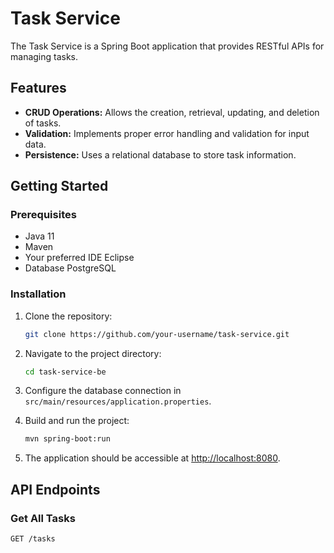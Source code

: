 # Task Service

The Task Service is a Spring Boot application that provides RESTful APIs for managing tasks.

## Features

- **CRUD Operations:** Allows the creation, retrieval, updating, and deletion of tasks.
- **Validation:** Implements proper error handling and validation for input data.
- **Persistence:** Uses a relational database to store task information.

## Getting Started

### Prerequisites

- Java 11
- Maven
- Your preferred IDE Eclipse
- Database PostgreSQL

### Installation

1. Clone the repository:

    ```bash
    git clone https://github.com/your-username/task-service.git
    ```

2. Navigate to the project directory:

    ```bash
    cd task-service-be
    ```

3. Configure the database connection in `src/main/resources/application.properties`.

4. Build and run the project:

    ```bash
    mvn spring-boot:run
    ```

5. The application should be accessible at [http://localhost:8080](http://localhost:8080).

## API Endpoints

### Get All Tasks

```http
GET /tasks


